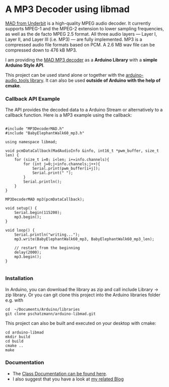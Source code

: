 # A MP3 Decoder using libmad

[MAD from Underbit](https://www.underbit.com/products/mad/) is a high-quality MPEG audio decoder. It currently supports MPEG-1 and the MPEG-2 extension to lower sampling frequencies, as well as the de facto MPEG 2.5 format. All three audio layers — Layer I, Layer II, and Layer III (i.e. MP3) — are fully implemented. MP3 is a compressed audio file formats based on PCM. A 2.6 MB wav file can be compressed down to 476 kB MP3.

I am providing the [MAD MP3 decoder](hhttps://www.underbit.com/products/mad/) as a __Arduino Library__ with a __simple Arduino Style API__. 

This project can be used stand alone or together with the [arduino-audio_tools library](https://github.com/pschatzmann/arduino-audio-tools). It can also be used __outside of Arduino with the help of cmake__.


### Callback API Example

The API provides the decoded data to a Arduino Stream or alternatively to a callback function. Here is a MP3 example using the callback:

```

#include "MP3DecoderMAD.h"
#include "BabyElephantWalk60_mp3.h"

using namespace libmad;

void pcmDataCallback(MadAudioInfo &info, int16_t *pwm_buffer, size_t len) {
    for (size_t i=0; i<len; i+=info.channels){
        for (int j=0;j<info.channels;j++){
            Serial.print(pwm_buffer[i+j]);
            Serial.print(" ");
        }
        Serial.println();
    }
}

MP3DecoderMAD mp3(pcmDataCallback);

void setup() {
    Serial.begin(115200);
    mp3.begin();
}

void loop() {
    Serial.println("writing...");
    mp3.write(BabyElephantWalk60_mp3, BabyElephantWalk60_mp3_len);    

    // restart from the beginning
    delay(2000);
    mp3.begin();
}


```
### Installation

In Arduino, you can download the library as zip and call include Library -> zip library. Or you can git clone this project into the Arduino libraries folder e.g. with

```
cd  ~/Documents/Arduino/libraries
git clone pschatzmann/arduino-libmad.git

```

This project can also be built and executed on your desktop with cmake:

```
cd arduino-libmad
mkdir build
cd build
cmake ..
make
```
  
### Documentation

- The [Class Documentation can be found here](https://pschatzmann.github.io/arduino-libmad/html/classlibmad_1_1_m_p3_decoder_m_a_d.html). 
- I also suggest that you have a look at [my related Blog](https://www.pschatzmann.ch/home/2021/08/13/audio-decoders-for-microcontrollers/)




